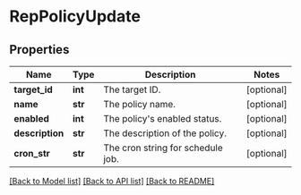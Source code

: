 # RepPolicyUpdate

## Properties
Name | Type | Description | Notes
------------ | ------------- | ------------- | -------------
**target_id** | **int** | The target ID. | [optional] 
**name** | **str** | The policy name. | [optional] 
**enabled** | **int** | The policy&#39;s enabled status. | [optional] 
**description** | **str** | The description of the policy. | [optional] 
**cron_str** | **str** | The cron string for schedule job. | [optional] 

[[Back to Model list]](../README.md#documentation-for-models) [[Back to API list]](../README.md#documentation-for-api-endpoints) [[Back to README]](../README.md)


